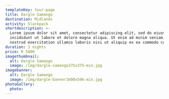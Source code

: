 ```yaml
---
templateKey: tour-page
title: Dargle Samango
destination: Midlands
activity: Slackpack
shortdescription: >-
  Lorem ipsum dolor sit amet, consectetur adipiscing elit, sed do eiusmod tempor
  incididunt ut labore et dolore magna aliqua. Ut enim ad minim veniam, quis
  nostrud exercitation ullamco laboris nisi ut aliquip ex ea commodo consequat.
duration: 3 nights
price: R 5400
imagethumbnail:
  alt: Dargle Samango
  image: /img/dargle-samango375x375-min.jpg
imagebanner:
  alt: Dargle Samango
  image: /img/dargle-banner1600x596-min.jpg
photoGallery:
  photo:
---
```


